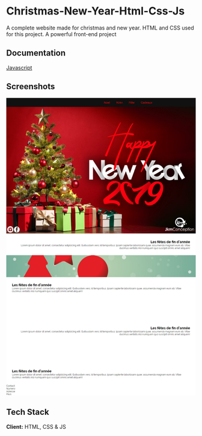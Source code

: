 # Christmas-New-Year-Html-Css-Js
A complete website made for christmas and new year. HTML and CSS used for this project. A powerful front-end project

## Documentation

[Javascript](https://developer.mozilla.org/fr/docs/Web/JavaScript)


## Screenshots

![App Screenshot](https://github.com/jkm243/Christmas-New-Year-Html-Css-Js/blob/master/capture.jpeg)


## Tech Stack

**Client:** HTML, CSS & JS